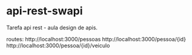 # api-rest-swapi
Tarefa api rest - aula design de apis.

routes:
http://localhost:3000/pessoas
http://localhost:3000/pessoa/{id}
http://localhost:3000/pessoa/{id}/veiculo
